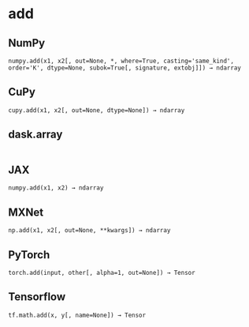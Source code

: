 # add

## NumPy

```
numpy.add(x1, x2[, out=None, *, where=True, casting='same_kind', order='K', dtype=None, subok=True[, signature, extobj]]) → ndarray
```

## CuPy

```
cupy.add(x1, x2[, out=None, dtype=None]) → ndarray
```

## dask.array

```

```

## JAX

```
numpy.add(x1, x2) → ndarray
```

## MXNet

```
np.add(x1, x2[, out=None, **kwargs]) → ndarray
```

## PyTorch

```
torch.add(input, other[, alpha=1, out=None]) → Tensor
```

## Tensorflow

```
tf.math.add(x, y[, name=None]) → Tensor
```
